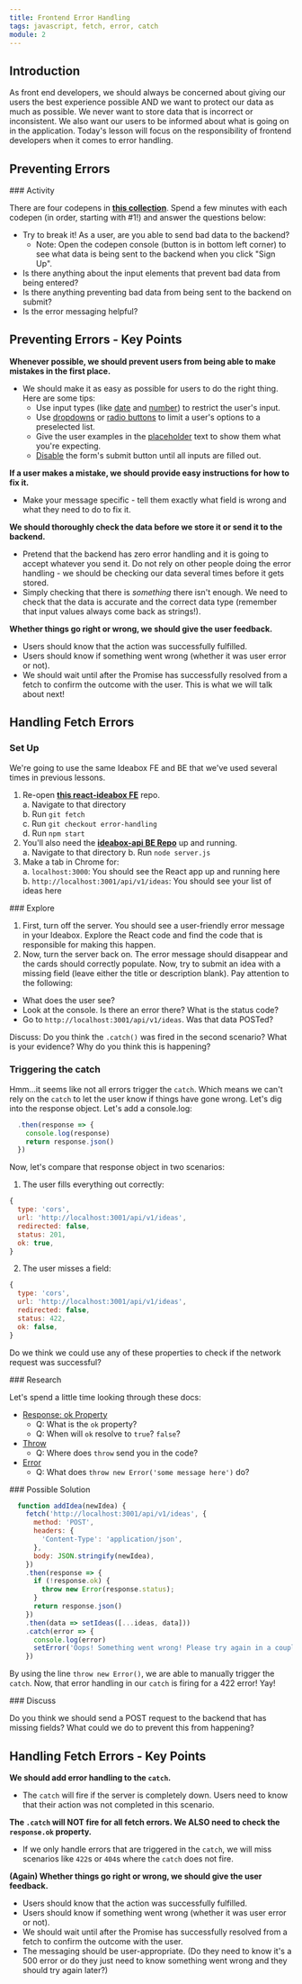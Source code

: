 ```yaml
---
title: Frontend Error Handling
tags: javascript, fetch, error, catch
module: 2
---
```


## Introduction 

As front end developers, we should always be concerned about giving our users the best experience possible AND we want to protect our data as much as possible. We never want to store data that is incorrect or inconsistent. We also want our users to be informed about what is going on in the application. Today's lesson will focus on the responsibility of frontend developers when it comes to error handling.

## Preventing Errors

<section class="call-to-action">
### Activity

There are four codepens in **[this collection](https://codepen.io/collection/ExqLWp)**. Spend a few minutes with each codepen (in order, starting with #1!) and answer the questions below:

- Try to break it! As a user, are you able to send bad data to the backend?
  - Note: Open the codepen console (button is in bottom left corner) to see what data is being sent to the backend when you click "Sign Up".
- Is there anything about the input elements that prevent bad data from being entered?
- Is there anything preventing bad data from being sent to the backend on submit?
- Is the error messaging helpful?
</section>


## Preventing Errors - Key Points
**Whenever possible, we should prevent users from being able to make mistakes in the first place.**
  - We should make it as easy as possible for users to do the right thing. Here are some tips:
    - Use input types (like [date](https://developer.mozilla.org/en-US/docs/Web/HTML/Element/input/date) and [number](https://developer.mozilla.org/en-US/docs/Web/HTML/Element/input/number)) to restrict the user's input.
    - Use [dropdowns](https://www.w3schools.com/tags/tag_select.asp) or [radio buttons](https://www.w3schools.com/tags/att_input_type_radio.asp) to limit a user's options to a preselected list.
    - Give the user examples in the [placeholder](https://www.w3schools.com/tags/att_input_placeholder.asp) text to show them what you're expecting.
    - [Disable](https://developer.mozilla.org/en-US/docs/Web/HTML/Attributes/disabled) the form's submit button until all inputs are filled out.

**If a user makes a mistake, we should provide easy instructions for how to fix it.**
  - Make your message specific - tell them exactly what field is wrong and what they need to do to fix it.

**We should thoroughly check the data before we store it or send it to the backend.**
  - Pretend that the backend has zero error handling and it is going to accept whatever you send it. Do not rely on other people doing the error handling - we should be checking our data several times before it gets stored.
  - Simply checking that there is *something* there isn't enough. We need to check that the data is accurate and the correct data type (remember that input values always come back as strings!).

**Whether things go right or wrong, we should give the user feedback.**
  - Users should know that the action was successfully fulfilled.
  - Users should know if something went wrong (whether it was user error or not).
  - We should wait until after the Promise has successfully resolved from a fetch to confirm the outcome with the user. This is what we will talk about next!


## Handling Fetch Errors

### Set Up
We're going to use the same Ideabox FE and BE that we've used several times in previous lessons.

1. Re-open **[this react-ideabox FE](https://github.com/turingschool-examples/react-ideabox)** repo.  
  a. Navigate to that directory  
  b. Run `git fetch`  
  c. Run `git checkout error-handling`  
  d. Run `npm start`  
2. You'll also need the **[ideabox-api BE Repo](https://github.com/turingschool-examples/ideabox-api)** up and running.  
  a. Navigate to that directory 
  b. Run `node server.js`
3. Make a tab in Chrome for:  
  a. `localhost:3000`: You should see the React app up and running here  
  b. `http://localhost:3001/api/v1/ideas`: You should see your list of ideas here

<section class="call-to-action">
### Explore

1. First, turn off the server. You should see a user-friendly error message in your Ideabox. Explore the React code and find the code that is responsible for making this happen.
2. Now, turn the server back on. The error message should disappear and the cards should correctly populate. Now, try to submit an idea with a missing field (leave either the title or description blank). Pay attention to the following:
  - What does the user see?
  - Look at the console. Is there an error there? What is the status code?
  - Go to `http://localhost:3001/api/v1/ideas`. Was that data POSTed?

Discuss: Do you think the `.catch()` was fired in the second scenario? What is your evidence? Why do you think this is happening?
</section>

### Triggering the catch

Hmm...it seems like not all errors trigger the `catch`. Which means we can't rely on the `catch` to let the user know if things have gone wrong. Let's dig into the response object. Let's add a console.log:

```js
  .then(response => {
    console.log(response)
    return response.json()
  })
```

Now, let's compare that response object in two scenarios:

1. The user fills everything out correctly:
```js
{
  type: 'cors', 
  url: 'http://localhost:3001/api/v1/ideas', 
  redirected: false, 
  status: 201, 
  ok: true, 
}
```

2. The user misses a field:
```js
{
  type: 'cors', 
  url: 'http://localhost:3001/api/v1/ideas', 
  redirected: false, 
  status: 422, 
  ok: false, 
}
```

Do we think we could use any of these properties to check if the network request was successful?

<section class="call-to-action">
### Research

Let's spend a little time looking through these docs:
- [Response: ok Property](https://developer.mozilla.org/en-US/docs/Web/API/Response/ok)
  - Q: What is the `ok` property?
  - Q: When will `ok` resolve to `true`? `false`?
- [Throw](https://developer.mozilla.org/en-US/docs/Web/JavaScript/Reference/Statements/throw)
  - Q: Where does `throw` send you in the code?
- [Error](https://developer.mozilla.org/en-US/docs/Web/JavaScript/Reference/Global_Objects/Error#throwing_a_generic_error)
  - Q: What does `throw new Error('some message here')` do?
</section>

<section class="dropdown">
### Possible Solution

```js
  function addIdea(newIdea) {
    fetch('http://localhost:3001/api/v1/ideas', {
      method: 'POST',
      headers: {
        'Content-Type': 'application/json',
      },
      body: JSON.stringify(newIdea), 
    })
    .then(response => {
      if (!response.ok) {
        throw new Error(response.status); 
      }
      return response.json()
    })
    .then(data => setIdeas([...ideas, data]))
    .catch(error => {
      console.log(error)
      setError('Oops! Something went wrong! Please try again in a couple minutes.')
    })
```
</section>

By using the line `throw new Error()`, we are able to manually trigger the `catch`. Now, that error handling in our `catch` is firing for a 422 error! Yay! 

<section class="call-to-action">
### Discuss

Do you think we should send a POST request to the backend that has missing fields? What could we do to prevent this from happening?
</section>

## Handling Fetch Errors - Key Points

**We should add error handling to the `catch`.**
  - The `catch` will fire if the server is completely down. Users need to know that their action was not completed in this scenario.

**The `.catch` will NOT fire for all fetch errors. We ALSO need to check the `response.ok` property.**
  - If we only handle errors that are triggered in the `catch`, we will miss scenarios like `422`s or `404`s where the `catch` does not fire. 

**(Again) Whether things go right or wrong, we should give the user feedback.**
  - Users should know that the action was successfully fulfilled.
  - Users should know if something went wrong (whether it was user error or not).
  - We should wait until after the Promise has successfully resolved from a fetch to confirm the outcome with the user. 
  - The messaging should be user-appropriate. (Do they need to know it's a 500 error or do they just need to know something went wrong and they should try again later?)
